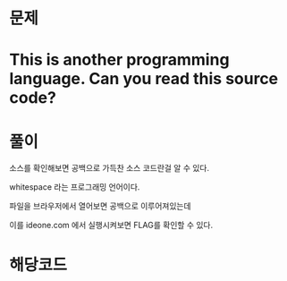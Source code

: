 # 문제
This is another programming language.
Can you read this source code?
==================
# 풀이
소스를 확인해보면 공백으로
가득찬 소스 코드란걸 알 수 있다.

whitespace 라는 프로그래밍 언어이다.

파일을 브라우저에서 열어보면
공백으로 이루어져있는데

이를 ideone.com 에서 실행시켜보면
FLAG를 확인할 수 있다.

# 해당코드
    
    	 	 			
 		    	
    		 				
 		    	 
    			 			
 		    		
    	    	
 		    	  
    	     
 		    	 	
    	  	 		
 		    		 
    		  	 	
 		    			
    				  	
 		    	   
    	     
 		    	  	
    		 	  	
 		    	 	 
    			  		
 		    	 		
    	     
 		    		  
    		  	  
 		    		 	
    			   
 		    			 
    		 	 	
 		    				
    		 		 
 		    	    
    		    
 		    	   	
    			   
 		    	  	 
    		   		
 		    	  		
    		  	  
 		    	 	  
    		 			
 		    	 	 	
    		    
 		    	 		 
    		  	 	
 		    	 			
    		  	 	
 		    		   
    		  	  
 		    		  	
    		   	 
 		    		 	 
    		 			
 		    		 		
    		 			
 		    			  
    		 	  
 		    			 	
    			  	
 		    				 
    		  		 
 		    					
    		   		
 		    	     
    		    	
 		    	    	
    		   	 
 		    	   	 
    		   		
 		    	   		
    		 	  
 		    	  	  
    		    
 		    	  	 	
    		  		
 		    	  		 
    		  		 
 		    	  			
    		  		 
 		    	 	   
    		  	 
 		    	 	  	
    		  	  
 		    	 	 	 
    		    	
 		    	 	 		
    		    
 		    	 		  
    		    	
 		    	 		 	
    		 	  
 		    	 			 
    			  	
 		    	 				
    		    	
 		    		    
    		   		
 		    		   	
    		  	  
 		    		  	 
    		  	 
 		    		  		
    		  	  
 		    		 	  
    	     
 		    		 	 	
    	 	   
 		    		 		 
    			 	  
 		    		 			
    		 	   
 		    			   
    		 	  	
 		    			  	
    			  		
 		    			 	 
    	     
 		    			 		
    		 	 		
 		    				  
    		  	 	
 		    				 	
    				  	
 		    					 
    	     
 		    						
    		 	  	
 		    	      
    			  		
 		    	     	
    	     
 		    	    	 
    		  		 
 		    	    		
    		 				
 		    	   	  
    			  	 
 		    	   	 	
    	     
 		    	   		 
    	 		 		
 		    	   			
    		  	 
 		    	  	   
    		   	
 		    	  	  	
    		    
 		    	  	 	 
    	 			 
 		    	  	 		
    		  	 
 		    	  		  
    		   	
 		    	  		 	
    			   
 		    	  			 
    	 			 
 		    	  				
    		  		
 		    	 	    
    		  		
 		    	 	   	
    	 			 
 		    	 	  	 
    		 		 
 		    	 	  		
    			   
 		    	 	 	  
    	 			 	
 		    	 	 	 	
    	     
 		    	 	 		 
    		 				
 		    	 	 			
    		 			 
 		    	 		   
    		 		  
 		    	 		  	
    				  	
 		    	 		 	 
    	 			 
 		    	 		 		
    	 			 
 		    	 			  
    	 	  	
 		    	 			 	
     
 		     
 
  	 			 			 			  	  		 	  	 			 	   		  	 	
 
  	 		 			  		  	 	 			 			 		 		   		 	  	 		 			  		  	 	
 
 
 
 
    		    	 		  	   		  	  
 	   
 	
 
    			 			 			  	  		 	  	 			 	   		  	 	
  
  			 
  
 	  			 			 			  	  		 	  	 			 	   		  	 	 	 					 		  	 	 		 			  		  	  
 	
      	
 	   
  
  			 			 			  	  		 	  	 			 	   		  	 	
 
    			 			 			  	  		 	  	 			 	   		  	 	 	 					 		  	 	 		 			  		  	  
  
 
  
 
 
 	
 
    			  	  		  	 	 		    	 		  	  
  
   
  	
 	 			 
     	 	 
 	  	
 	  			  	  		  	 	 		    	 		  	   	 					 		  	 	 		 			  		  	  
  
 
    	
 	   
  
  			  	  		  	 	 		    	 		  	  
 
    			  	  		  	 	 		    	 		  	   	 					 		  	 	 		 			  		  	  
  
 
    	
 	       
 		 
 	
 
    		 			  		  	 	 			 			 		 		   		 	  	 		 			  		  	 	
    	 	 
    		 	
 	
   	
   
 	

